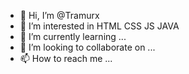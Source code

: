 - 👋 Hi, I’m @Tramurx
- 👀 I’m interested in 
      HTML CSS JS JAVA 
- 🌱 I’m currently learning ...
- 💞️ I’m looking to collaborate on ...
- 📫 How to reach me ...

<!---
Tramurx/Tramurx is a ✨ special ✨ repository because its `README.md` (this file) appears on your GitHub profile.
You can click the Preview link to take a look at your changes.
--->

